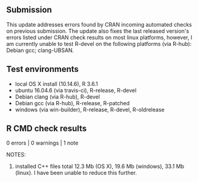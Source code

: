 ## Submission
This update addresses errors found by CRAN incoming automated checks on previous submission. The update also fixes the last released version's errors listed under CRAN check results on most linux platforms, however, I am currently unable to test R-devel on the following platforms (via R-hub): Debian gcc; clang-UBSAN.

## Test environments
* local OS X install (10.14.6), R 3.6.1
* ubuntu 16.04.6 (via travis-ci), R-release, R-devel
* Debian clang (via R-hub), R-devel
* Debian gcc (via R-hub), R-release, R-patched
* windows (via win-builder), R-release, R-devel, R-oldrelease

## R CMD check results

0 errors | 0 warnings | 1 note

NOTES:  

1. installed C++ files total 12.3 Mb (OS X), 19.6 Mb (windows), 33.1 Mb (linux). I have been unable to reduce this further.  
